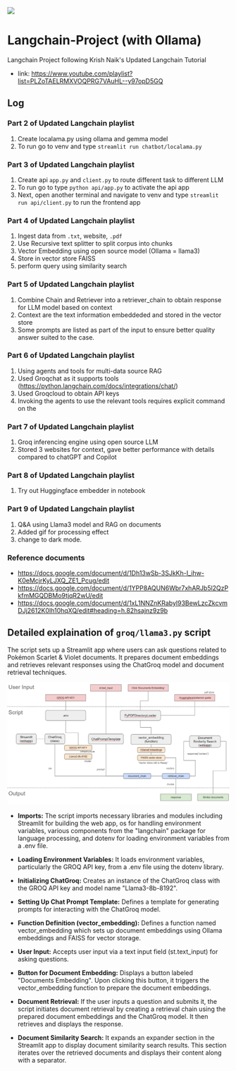 ![](https://cdn.hashnode.com/res/hashnode/image/upload/v1709793662749/2d1f2dd1-5c39-4c71-93a6-e14e68664a21.png)

# Langchain-Project (with Ollama)
Langchain Project following Krish Naik's Updated Langchain Tutorial
- link: https://www.youtube.com/playlist?list=PLZoTAELRMXVOQPRG7VAuHL--y97opD5GQ

## Log
### Part 2 of Updated Langchain playlist
1. Create localama.py using ollama and gemma model
2. To run go to venv and type `streamlit run chatbot/localama.py`

### Part 3 of Updated Langchain playlist
1. Create api `app.py` and `client.py` to route different task to different LLM
2. To run go to type `python api/app.py` to activate the api app
3. Next, open another terminal and navigate to venv and type `streamlit run api/client.py` to run the frontend app

### Part 4 of Updated Langchain playlist
1. Ingest data from `.txt`, website, `.pdf`
2. Use Recursive text splitter to split corpus into chunks
3. Vector Embedding using open source model (Ollama = llama3)
4. Store in vector store FAISS
5. perform query using similarity search

### Part 5 of Updated Langchain playlist
1. Combine Chain and Retriever into a retriever_chain to obtain response for LLM model based on context
2. Context are the text information embeddeded and stored in the vector store
3. Some prompts are listed as part of the input to ensure better quality answer suited to the case.

### Part 6 of Updated Langchain playlist
1. Using agents and tools for multi-data source RAG
2. Used Groqchat as it supports tools (https://python.langchain.com/docs/integrations/chat/)
3. Used Groqcloud to obtain API keys
4. Invoking the agents to use the relevant tools requires explicit command on the

### Part 7 of Updated Langchain playlist
1. Groq inferencing engine using open source LLM
2. Stored 3 websites for context, gave better performance with details compared to chatGPT and Copilot

### Part 8 of Updated Langchain playlist
1. Try out Huggingface embedder in notebook

### Part 9 of Updated Langchain playlist
1. Q&A using Llama3 model and RAG on documents
2. Added gif for processing effect
3. change to dark mode.


### Reference documents
- https://docs.google.com/document/d/1Dh13wSb-3SJkKh-I_ihw-K0eMcjrKyLJXQ_ZE1_Pcug/edit
- https://docs.google.com/document/d/1YPP8AQUN6Wbr7xhARJb5l2QzPkfmMGQDBMo9tjqR2wU/edit
- https://docs.google.com/document/d/1xL1NNZnKRabyl93BewLzcZkcvmDJj2612K0Ih10hqXQ/edit#heading=h.82hsajnz9z9b


## Detailed explaination of `groq/llama3.py` script 

The script sets up a Streamlit app where users can ask questions related to Pokémon Scarlet & Violet documents. It prepares document embeddings and retrieves relevant responses using the ChatGroq model and document retrieval techniques.

<p align="center">
  <img src="https://github.com/yYorky/Langchain-Project/blob/main/static/LangChain Project Flowchart.JPG" alt="image"/>
</p>

- **Imports:** The script imports necessary libraries and modules including Streamlit for building the web app, os for handling environment variables, various components from the "langchain" package for language processing, and dotenv for loading environment variables from a .env file.

- **Loading Environment Variables:** It loads environment variables, particularly the GROQ API key, from a .env file using the dotenv library.


- **Initializing ChatGroq:** Creates an instance of the ChatGroq class with the GROQ API key and model name "Llama3-8b-8192".

- **Setting Up Chat Prompt Template:** Defines a template for generating prompts for interacting with the ChatGroq model.

- **Function Definition (vector_embedding):** Defines a function named vector_embedding which sets up document embeddings using Ollama embeddings and FAISS for vector storage.

- **User Input:** Accepts user input via a text input field (st.text_input) for asking questions.

- **Button for Document Embedding:** Displays a button labeled "Documents Embedding". Upon clicking this button, it triggers the vector_embedding function to prepare the document embeddings.

- **Document Retrieval:** If the user inputs a question and submits it, the script initiates document retrieval by creating a retrieval chain using the prepared document embeddings and the ChatGroq model. It then retrieves and displays the response.

- **Document Similarity Search:** It expands an expander section in the Streamlit app to display document similarity search results. This section iterates over the retrieved documents and displays their content along with a separator.